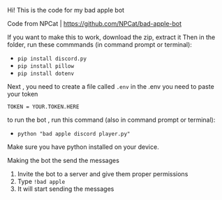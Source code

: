 Hi! This is the code for my bad apple bot


Code from NPCat |
https://github.com/NPCat/bad-apple-bot

If you want to make this to work, download the zip, extract it
Then in the folder, run these commmands (in command prompt or terminal):
- `pip install discord.py`
- `pip install pillow`
- `pip install dotenv`

Next , you need to create a file called `.env`
in the .env you need to paste your token 

```env
TOKEN = YOUR.TOKEN.HERE
```

to run the bot , run this command (also in command prompt or terminal):
- `python "bad apple discord player.py"`

Make sure you have python installed on your device.

Making the bot the send the messages
1. Invite the bot to a server and give them proper permissions
2. Type `!bad apple`
3. It will start sending the messages